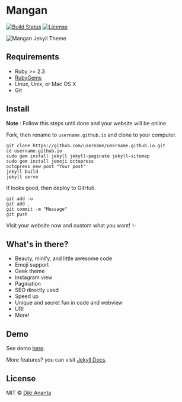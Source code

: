 # Mangan

[![Build Status](https://img.shields.io/travis/com/dikiaap/mangan/master.svg?style=flat-square&logo=travis)](https://travis-ci.com/dikiaap/mangan)
[![License](https://img.shields.io/badge/license-MIT-blue.svg?style=flat-square)](./LICENSE)

![Mangan Jekyll Theme](https://i.imgur.com/dgzKZlq.png)

## Requirements

-   Ruby >= 2.3
-   [RubyGems](https://rubygems.org/pages/download)
-   Linux, Unix, or Mac OS X
-   Git

## Install

**Note** : Follow this steps until done and your website will be online.

Fork, then rename to `username.github.io` and clone to your computer.

```shell
git clone https://github.com/username/username.github.io.git
cd username.github.io
sudo gem install jekyll jekyll-paginate jekyll-sitemap
sudo gem install jemoji octopress
octopress new post "Your post"
jekyll build
jekyll serve
```

If looks good, then deploy to GitHub.

```shell
git add -u
git add .
git commit -m "Message"
git push
```

Visit your website now and custom what you want! :sparkles:

## What's in there?

-   Beauty, minify, and little awesome code
-   Emoji support
-   Geek theme
-   Instagram view
-   Pagination
-   SEO directly used
-   Speed up
-   Unique and secret fun in code and webview
-   URI
-   More!

## Demo

See demo [here](https://amanas.github.io).

More features? you can visit [Jekyll Docs](https://jekyllrb.com/docs/home/).

## License

MIT © [Diki Ananta](https://dikiaap.id)
